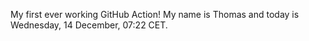 My first ever working GitHub Action!
My name is Thomas and today is Wednesday, 14 December, 07:22 CET. 
